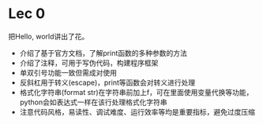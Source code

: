 # Lec 0

把Hello, world讲出了花。

- 介绍了基于官方文档，了解print函数的多种参数的方法
- 介绍了注释，可用于写伪代码，构建程序框架
- 单双引号功能一致但需成对使用
- 反斜杠用于转义(escape)，print等函数会对转义进行处理
- 格式化字符串(format str)在字符串前加上f，可在里面使用变量代换等功能，python会如表达式一样在该行处理格式化字符串
- 注意代码风格，易读性、调试难度、运行效率等均是重要指标，避免过度压缩